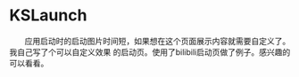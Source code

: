 # KSLaunch
&nbsp;&nbsp;&nbsp;&nbsp;&nbsp;&nbsp;&nbsp;应用启动时的启动图片时间短，如果想在这个页面展示内容就需要自定义了。我自己写了个可以自定义效果
的启动页。使用了bilibili启动页做了例子。感兴趣的可以看看。
